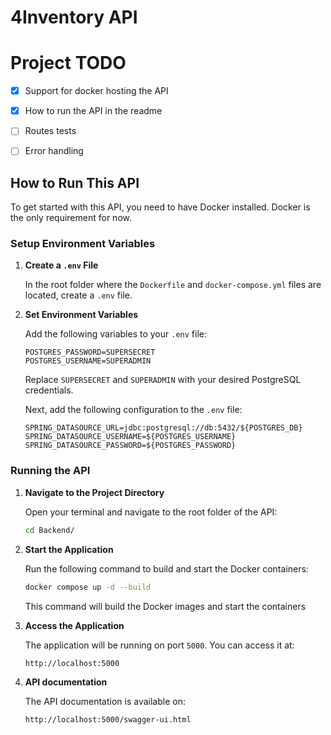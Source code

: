# 4Inventory API
# Project TODO
- [x] Support for docker hosting the API
- [x] How to run the API in the readme
- [ ] Routes tests
- [ ] Error handling


## How to Run This API

To get started with this API, you need to have Docker installed. Docker is the only requirement for now.

### Setup Environment Variables

1. **Create a `.env` File**

   In the root folder where the `Dockerfile` and `docker-compose.yml` files are located, create a `.env` file.

2. **Set Environment Variables**

   Add the following variables to your `.env` file:

   ```env
   POSTGRES_PASSWORD=SUPERSECRET
   POSTGRES_USERNAME=SUPERADMIN
   ```
   Replace `SUPERSECRET` and `SUPERADMIN` with your desired PostgreSQL credentials.

   Next, add the following configuration to the `.env` file:

   ```env
   SPRING_DATASOURCE_URL=jdbc:postgresql://db:5432/${POSTGRES_DB}
   SPRING_DATASOURCE_USERNAME=${POSTGRES_USERNAME}
   SPRING_DATASOURCE_PASSWORD=${POSTGRES_PASSWORD}
   ```



### Running the API

1. **Navigate to the Project Directory**

   Open your terminal and navigate to the root folder of the API:

   ```bash
   cd Backend/
   ```

2. **Start the Application**

   Run the following command to build and start the Docker containers:

   ```bash
   docker compose up -d --build
   ```

   This command will build the Docker images and start the containers

3. **Access the Application**

   The application will be running on port `5000`. You can access it at:

   ```
   http://localhost:5000
   ```

4. **API documentation**

   The API documentation is available on:
   ```
   http://localhost:5000/swagger-ui.html
   ```


